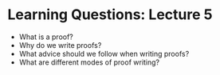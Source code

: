 # Learning Questions: Lecture 5
- What is a proof?
- Why do we write proofs? 
- What advice should we follow when writing proofs? 
- What are different modes of proof writing?
